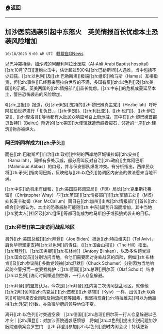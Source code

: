 ###  [:house:返回](README.md)
---


## 加沙医院遇袭引起中东怒火　英美情报首长忧虑本土恐袭风险增加
`10/18/2023 9:00 AM UTC ` [轉載自GNews](https://gnews.org/articles/1850537)

以巴冲突持续，加沙城的阿赫利阿拉比医院（Al-Ahli Arabi Baptist hospital）[[zh:10月17日]]遭炮火击中，估计超过500名[[zh:巴勒斯坦]]人遇难，当中包括不少妇孺。[[zh:以色列]]及[[zh:巴勒斯坦]]极端[[zh:组织]]哈马斯（Hamas）互相指责，但[[zh:事件]]已经惹来阿拉伯世界的不满，多国有反[[zh:以色列]]及[[zh:美国]]的示威。英美两国的[[zh:情报部门]]首长忧虑，[[zh:中东]]的危机或蔓延至本土，警告恐怖袭击的风险增加。

《[[zh:卫报]]》报道，获[[zh:伊朗]]支持的[[zh:黎巴嫩真主党]]（Hezbollah）呼吁阿拉伯世界进行「复仇日」，[[zh:伊朗]]、[[zh:利比亚]]、[[zh:也门]]、[[zh:伊拉克]]、[[zh:摩洛哥]]等地都有大批民众响应号召上街示威，其中在[[zh:黎巴嫩首都贝鲁特]]（Beirut）附近的[[zh:美国]]大使馆就遭示威者掷石，邻近的一座[[zh:建筑]]物亦被纵火。

### **阿巴斯同样成为[[zh:矛头]]**

而在[[zh:巴勒斯坦]]自治[[zh:政府]]控制的西岸地区城镇拉姆[[zh:安拉]]（Ramallah），同样有多处示威，部分高叫反对自治[[zh:政府]]主席阿巴斯（Mahmoud Abbas）的口号，并与保安部队爆发冲突。有分析指出，西岸民众将[[zh:矛头]]指向阿巴斯，反映他与[[zh:以色列]]协调区内安全的做法惹来当地不满。

[[zh:中东]]危机未有缓和，[[zh:美国联邦调查局]]（FBI）局长[[zh:克里斯托弗·雷]]（Christopher Wray）与[[zh:英国]][[zh:情报部门]][[zh:军情五处]]（MI5）处长麦卡勒姆（Ken McCallum）同日在[[zh:加州]]出席[[zh:情报部门]]首长[[zh:峰会]]时都认为，本土的恐袭威胁可能随[[zh:中东]]局势升温而增加，其中当地[[zh:犹太人]]社区及[[zh:组织]]等都可能成为哈马斯份子或孤狼式袭击的目标。

### **[[zh:拜登]]第二度访问战乱地区**

另外[[zh:美国总统]][[zh:拜登]]（Joe Biden）抵达[[zh:特拉维夫]]（Tel Aviv），肩负华府坚定支持[[zh:以色列]]的责任，《[[zh:国会山报]]》（The Hill）指出，[[zh:拜登]]、[[zh:国务卿]][[zh:布林肯]]（Antony Blinken），以及多名跨党派[[zh:国会议员]]分别访问当地，令他们需要面对身处战区的风险，例如[[zh:布林肯]]及[[zh:参议院]]多数党领袖[[zh:舒默]]（Chuck Schumer）分别因为当地响起防空警报而一度要找掩护；[[zh:德国]][[zh:总理]]朔尔茨（Olaf Scholz）结束[[zh:以色列]]访问时同样遇到空袭，一行人仓皇躲避。

[[zh:拜登]]的盟友认为，今次是[[zh:拜登]]任内第二次访问战乱地区，就像他[[zh:2月]]访问[[zh:乌克兰]][[zh:首都]][[zh:基辅]]（Kyiv）一样，出访[[zh:以色列]]可能带来安全风险及物流问题等因素，但坚持现身[[zh:特拉维夫]]可以为他赢得[[zh:外交]]分数，亦象徵华府的领导地位不变。

离开[[zh:以色列]]时突遇空袭　[[zh:德国]][[zh:总理]]朔尔茨一行人仓皇躲避以巴冲突｜[[zh:拜登]]：对加沙医院遇袭感愤怒　将向[[zh:以色列]]提出尖锐问题加沙医院遇袭案变罗生门　[[zh:拜登]]参加[[zh:以色列]]战时内阁会议｜持续更新
